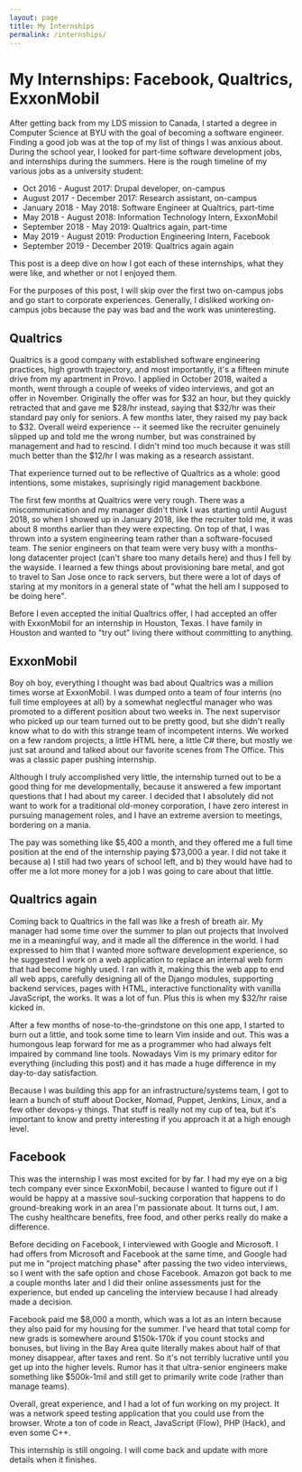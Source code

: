 ```yaml
---
layout: page
title: My Internships
permalink: /internships/
---
```


My Internships: Facebook, Qualtrics, ExxonMobil
===

After getting back from my LDS mission to Canada, I started a degree in Computer Science at BYU with the goal of becoming a software engineer. Finding a good job was at the top of my list of things I was anxious about. During the school year, I looked for part-time software development jobs, and internships during the summers. Here is the rough timeline of my various jobs as a university student:

- Oct 2016 - August 2017: Drupal developer, on-campus
- August 2017 - December 2017: Research assistant, on-campus
- January 2018 - May 2018: Software Engineer at Qualtrics, part-time
- May 2018 - August 2018: Information Technology Intern, ExxonMobil
- September 2018 - May 2019: Qualtrics again, part-time
- May 2019 - August 2019: Production Engineering Intern, Facebook
- September 2019 - December 2019: Qualtrics again again

This post is a deep dive on how I got each of these internships, what they were like, and whether or not I enjoyed them.

For the purposes of this post, I will skip over the first two on-campus jobs and go start to corporate experiences. Generally, I disliked working on-campus jobs because the pay was bad and the work was uninteresting.

Qualtrics
---

Qualtrics is a good company with established software engineering practices, high growth trajectory, and most importantly, it's a fifteen minute drive from my apartment in Provo. I applied in October 2018, waited a month, went through a couple of weeks of video interviews, and got an offer in November. Originally the offer was for $32 an hour, but they quickly retracted that and gave me $28/hr instead, saying that $32/hr was their standard pay only for seniors. A few months later, they raised my pay back to $32. Overall weird experience -- it seemed like the recruiter genuinely slipped up and told me the wrong number, but was constrained by management and had to rescind. I didn't mind too much because it was still much better than the $12/hr I was making as a research assistant.

That experience turned out to be reflective of Qualtrics as a whole: good intentions, some mistakes, suprisingly rigid management backbone.

The first few months at Qualtrics were very rough. There was a miscommunication and my manager didn't think I was starting until August 2018, so when I showed up in January 2018, like the recruiter told me, it was about 8 months earlier than they were expecting. On top of that, I was thrown into a system engineering team rather than a software-focused team. The senior engineers on that team were very busy with a months-long datacenter project (can't share too many details here) and thus I fell by the wayside. I learned a few things about provisioning bare metal, and got to travel to San Jose once to rack servers, but there were a lot of days of staring at my monitors in a general state of "what the hell am I supposed to be doing here".

Before I even accepted the initial Qualtrics offer, I had accepted an offer with ExxonMobil for an internship in Houston, Texas. I have family in Houston and wanted to "try out" living there without committing to anything.

ExxonMobil
---

Boy oh boy, everything I thought was bad about Qualtrics was a million times worse at ExxonMobil. I was dumped onto a team of four interns (no full time employees at all) by a somewhat neglectful manager who was promoted to a different position about two weeks in. The next supervisor who picked up our team turned out to be pretty good, but she didn't really know what to do with this strange team of incompetent interns. We worked on a few random projects, a little HTML here, a little C# there, but mostly we just sat around and talked about our favorite scenes from The Office. This was a classic paper pushing internship.

Although I truly accomplished very little, the internship turned out to be a good thing for me developmentally, because it answered a few important questions that I had about my career. I decided that I absolutely did not want to work for a traditional old-money corporation, I have zero interest in pursuing management roles, and I have an extreme aversion to meetings, bordering on a mania.

The pay was something like $5,400 a month, and they offered me a full time position at the end of the internship paying $73,000 a year. I did not take it because a) I still had two years of school left, and b) they would have had to offer me a lot more money for a job I was going to care about that little.

Qualtrics again
---

Coming back to Qualtrics in the fall was like a fresh of breath air. My manager had some time over the summer to plan out projects that involved me in a meaningful way, and it made all the difference in the world. I had expressed to him that I wanted more software development experience, so he suggested I work on a web application to replace an internal web form that had become highly used. I ran with it, making this the web app to end all web apps, carefully designing all of the Django modules, supporting backend services, pages with HTML, interactive functionality with vanilla JavaScript, the works. It was a lot of fun. Plus this is when my $32/hr raise kicked in.

After a few months of nose-to-the-grindstone on this one app, I started to burn out a little, and took some time to learn Vim inside and out. This was a humongous leap forward for me as a programmer who had always felt impaired by command line tools. Nowadays Vim is my primary editor for everything (including this post) and it has made a huge difference in my day-to-day satisfaction.

Because I was building this app for an infrastructure/systems team, I got to learn a bunch of stuff about Docker, Nomad, Puppet, Jenkins, Linux, and a few other devops-y things. That stuff is really not my cup of tea, but it's important to know and pretty interesting if you approach it at a high enough level.

Facebook
---

This was the internship I was most excited for by far. I had my eye on a big tech company ever since ExxonMobil, because I wanted to figure out if I would be happy at a massive soul-sucking corporation that happens to do ground-breaking work in an area I'm passionate about. It turns out, I am. The cushy healthcare benefits, free food, and other perks really do make a difference.

Before deciding on Facebook, I interviewed with Google and Microsoft. I had offers from Microsoft and Facebook at the same time, and Google had put me in "project matching phase" after passing the two video interviews, so I went with the safe option and chose Facebook. Amazon got back to me a couple months later and I did their online assessments just for the experience, but ended up canceling the interview because I had already made a decision.

Facebook paid me $8,000 a month, which was a lot as an intern because they also paid for my housing for the summer. I've heard that total comp for new grads is somewhere around $150k-170k if you count stocks and bonuses, but living in the Bay Area quite literally makes about half of that money disappear, after taxes and rent. So it's not terribly lucrative until you get up into the higher levels. Rumor has it that ultra-senior engineers make something like $500k-1mil and still get to primarily write code (rather than manage teams).

Overall, great experience, and I had a lot of fun working on my project. It was a network speed testing application that you could use from the browser. Wrote a ton of code in React, JavaScript (Flow), PHP (Hack), and even some C++.

This internship is still ongoing. I will come back and update with more details when it finishes.
